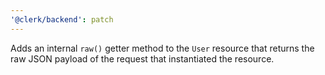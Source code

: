 ```yaml
---
'@clerk/backend': patch
---
```


Adds an internal `raw()` getter method to the `User` resource that returns the raw JSON payload of the request that instantiated the resource.
